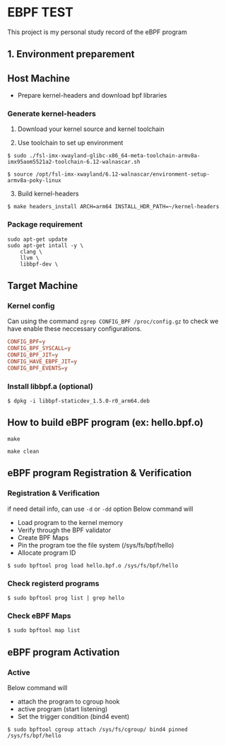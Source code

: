 # EBPF TEST
This project is my personal study record of the eBPF program

## 1. Environment preparement

## Host Machine

- Prepare kernel-headers and download bpf libraries

### Generate kernel-headers

1. Download your kernel source and kernel toolchain

2. Use toolchain to set up environment

```shell
$ sudo ./fsl-imx-xwayland-glibc-x86_64-meta-toolchain-armv8a-imx95aom5521a2-toolchain-6.12-walnascar.sh

$ source /opt/fsl-imx-xwayland/6.12-walnascar/environment-setup-armv8a-poky-linux
```

3. Build kernel-headers

```shell
$ make headers_install ARCH=arm64 INSTALL_HDR_PATH=~/kernel-headers
```

### Package requirement

```shell
sudo apt-get update
sudo apt-get intall -y \
    clang \
    llvm \
    libbpf-dev \
```

## Target Machine

### Kernel config
Can using the command `zgrep CONFIG_BPF /proc/config.gz` to check we have enable these neccessary configurations.

```conf
CONFIG_BPF=y
CONFIG_BPF_SYSCALL=y
CONFIG_BPF_JIT=y
CONFIG_HAVE_EBPF_JIT=y
CONFIG_BPF_EVENTS=y
```

### Install libbpf.a (optional)
```
$ dpkg -i libbpf-staticdev_1.5.0-r0_arm64.deb
```

## How to build eBPF program (ex: hello.bpf.o)
```shell
make

make clean
```

## eBPF program Registration & Verification

### Registration & Verification
if need detail info, can use `-d` or `-dd` option
Below command will
- Load program to the kernel memory
- Verify through the BPF validator
- Create BPF Maps
- Pin the program toe the file system (/sys/fs/bpf/hello)
- Allocate program ID
```shell
$ sudo bpftool prog load hello.bpf.o /sys/fs/bpf/hello
```

### Check registerd programs
```shell
$ sudo bpftool prog list | grep hello
```

### Check eBPF Maps
```shell
$ sudo bpftool map list
```

## eBPF program Activation

### Active 
Below command will
- attach the program to cgroup hook
- active program (start listening)
- Set the trigger condition (bind4 event)
```shell
$ sudo bpftool cgroup attach /sys/fs/cgroup/ bind4 pinned /sys/fs/bpf/hello
```
